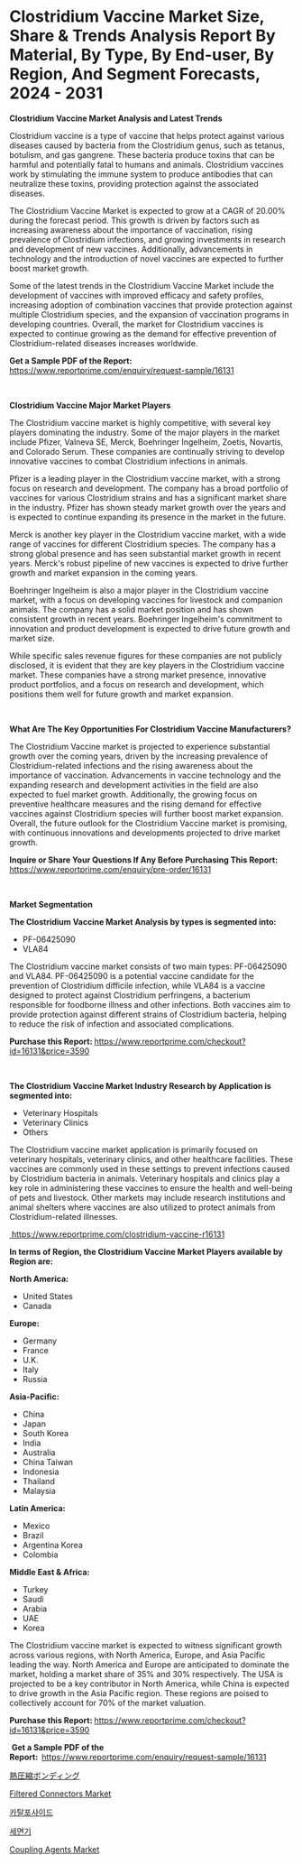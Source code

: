 <p><h1>Clostridium Vaccine Market Size, Share & Trends Analysis Report By Material, By Type, By End-user, By Region, And Segment Forecasts, 2024 - 2031</h1></p><p><strong>Clostridium Vaccine Market Analysis and Latest Trends</strong></p>
<p><p>Clostridium vaccine is a type of vaccine that helps protect against various diseases caused by bacteria from the Clostridium genus, such as tetanus, botulism, and gas gangrene. These bacteria produce toxins that can be harmful and potentially fatal to humans and animals. Clostridium vaccines work by stimulating the immune system to produce antibodies that can neutralize these toxins, providing protection against the associated diseases.</p><p>The Clostridium Vaccine Market is expected to grow at a CAGR of 20.00% during the forecast period. This growth is driven by factors such as increasing awareness about the importance of vaccination, rising prevalence of Clostridium infections, and growing investments in research and development of new vaccines. Additionally, advancements in technology and the introduction of novel vaccines are expected to further boost market growth.</p><p>Some of the latest trends in the Clostridium Vaccine Market include the development of vaccines with improved efficacy and safety profiles, increasing adoption of combination vaccines that provide protection against multiple Clostridium species, and the expansion of vaccination programs in developing countries. Overall, the market for Clostridium vaccines is expected to continue growing as the demand for effective prevention of Clostridium-related diseases increases worldwide.</p></p>
<p><strong>Get a Sample PDF of the Report:&nbsp;</strong> <a href="https://www.reportprime.com/enquiry/request-sample/16131">https://www.reportprime.com/enquiry/request-sample/16131</a></p>
<p>&nbsp;</p>
<p><strong>Clostridium Vaccine Major Market Players</strong></p>
<p><p>The Clostridium vaccine market is highly competitive, with several key players dominating the industry. Some of the major players in the market include Pfizer, Valneva SE, Merck, Boehringer Ingelheim, Zoetis, Novartis, and Colorado Serum. These companies are continually striving to develop innovative vaccines to combat Clostridium infections in animals.</p><p>Pfizer is a leading player in the Clostridium vaccine market, with a strong focus on research and development. The company has a broad portfolio of vaccines for various Clostridium strains and has a significant market share in the industry. Pfizer has shown steady market growth over the years and is expected to continue expanding its presence in the market in the future.</p><p>Merck is another key player in the Clostridium vaccine market, with a wide range of vaccines for different Clostridium species. The company has a strong global presence and has seen substantial market growth in recent years. Merck's robust pipeline of new vaccines is expected to drive further growth and market expansion in the coming years.</p><p>Boehringer Ingelheim is also a major player in the Clostridium vaccine market, with a focus on developing vaccines for livestock and companion animals. The company has a solid market position and has shown consistent growth in recent years. Boehringer Ingelheim's commitment to innovation and product development is expected to drive future growth and market size.</p><p>While specific sales revenue figures for these companies are not publicly disclosed, it is evident that they are key players in the Clostridium vaccine market. These companies have a strong market presence, innovative product portfolios, and a focus on research and development, which positions them well for future growth and market expansion.</p></p>
<p>&nbsp;</p>
<p><strong>What Are The Key Opportunities For Clostridium Vaccine Manufacturers?</strong></p>
<p><p>The Clostridium Vaccine market is projected to experience substantial growth over the coming years, driven by the increasing prevalence of Clostridium-related infections and the rising awareness about the importance of vaccination. Advancements in vaccine technology and the expanding research and development activities in the field are also expected to fuel market growth. Additionally, the growing focus on preventive healthcare measures and the rising demand for effective vaccines against Clostridium species will further boost market expansion. Overall, the future outlook for the Clostridium Vaccine market is promising, with continuous innovations and developments projected to drive market growth.</p></p>
<p><strong>Inquire or Share Your Questions If Any Before Purchasing This Report:</strong> <a href="https://www.reportprime.com/enquiry/pre-order/16131">https://www.reportprime.com/enquiry/pre-order/16131</a></p>
<p>&nbsp;</p>
<p><strong>Market Segmentation</strong></p>
<p><strong>The Clostridium Vaccine Market Analysis by types is segmented into:</strong></p>
<p><ul><li>PF-06425090</li><li>VLA84</li></ul></p>
<p><p>The Clostridium vaccine market consists of two main types: PF-06425090 and VLA84. PF-06425090 is a potential vaccine candidate for the prevention of Clostridium difficile infection, while VLA84 is a vaccine designed to protect against Clostridium perfringens, a bacterium responsible for foodborne illness and other infections. Both vaccines aim to provide protection against different strains of Clostridium bacteria, helping to reduce the risk of infection and associated complications.</p></p>
<p><strong>Purchase this Report:&nbsp;</strong><a href="https://www.reportprime.com/checkout?id=16131&price=3590">https://www.reportprime.com/checkout?id=16131&price=3590</a></p>
<p>&nbsp;</p>
<p><strong>The Clostridium Vaccine Market Industry Research by Application is segmented into:</strong></p>
<p><ul><li>Veterinary Hospitals</li><li>Veterinary Clinics</li><li>Others</li></ul></p>
<p><p>The Clostridium vaccine market application is primarily focused on veterinary hospitals, veterinary clinics, and other healthcare facilities. These vaccines are commonly used in these settings to prevent infections caused by Clostridium bacteria in animals. Veterinary hospitals and clinics play a key role in administering these vaccines to ensure the health and well-being of pets and livestock. Other markets may include research institutions and animal shelters where vaccines are also utilized to protect animals from Clostridium-related illnesses.</p></p>
<p><a href="https://www.reportprime.com/clostridium-vaccine-r16131">&nbsp;https://www.reportprime.com/clostridium-vaccine-r16131</a></p>
<p><strong>In terms of Region, the Clostridium Vaccine Market Players available by Region are:</strong></p>
<p>
    <p> <strong> North America: </strong>
        <ul>
            <li>United States</li>
            <li>Canada</li>
        </ul>
        </p> 
    <p> <strong> Europe: </strong>
        <ul>
            <li>Germany</li>
            <li>France</li>
            <li>U.K.</li>
            <li>Italy</li>
            <li>Russia</li>
        </ul>
        </p> 
    <p> <strong> Asia-Pacific: </strong>
        <ul>
            <li>China</li>
            <li>Japan</li>
            <li>South Korea</li>
            <li>India</li>
            <li>Australia</li>
            <li>China Taiwan</li>
            <li>Indonesia</li>
            <li>Thailand</li>
            <li>Malaysia</li>
        </ul>
        </p> 
    <p> <strong> Latin America: </strong>
        <ul>
            <li>Mexico</li>
            <li>Brazil</li>
            <li>Argentina Korea</li>
            <li>Colombia</li>
        </ul>
        </p> 
    <p> <strong> Middle East & Africa: </strong>
        <ul>
            <li>Turkey</li>
            <li>Saudi</li>
            <li>Arabia</li>
            <li>UAE</li>
            <li>Korea</li>
        </ul>
    </p>
    </p>
<p><p>The Clostridium vaccine market is expected to witness significant growth across various regions, with North America, Europe, and Asia Pacific leading the way. North America and Europe are anticipated to dominate the market, holding a market share of 35% and 30% respectively. The USA is projected to be a key contributor in North America, while China is expected to drive growth in the Asia Pacific region. These regions are poised to collectively account for 70% of the market valuation.</p></p>
<p><strong>Purchase this Report: </strong><a href="https://www.reportprime.com/checkout?id=16131&price=3590">https://www.reportprime.com/checkout?id=16131&price=3590</a></p>
<p>&nbsp;<strong>Get a Sample PDF of the Report:&nbsp;&nbsp;</strong><a href="https://www.reportprime.com/enquiry/request-sample/16131">https://www.reportprime.com/enquiry/request-sample/16131</a></p>
<p><strong></strong></p>
<p><p><a href="https://medium.com/@lorrainethompson10/%E3%82%B5%E3%83%BC%E3%83%A2%E5%9C%A7%E7%9D%80%E3%83%9C%E3%83%B3%E3%83%87%E3%82%A3%E3%83%B3%E3%82%B0%E5%B8%82%E5%A0%B4%E8%A6%8F%E6%A8%A1-%E5%B8%82%E5%A0%B4%E5%B1%95%E6%9C%9B%E3%81%8A%E3%82%88%E3%81%B3%E5%B8%82%E5%A0%B4%E4%BA%88%E6%B8%AC-2024%E5%B9%B4%E3%81%8B%E3%82%892031%E5%B9%B4-9460c7bed717">熱圧縮ボンディング</a></p><p><a href="https://www.linkedin.com/pulse/filtered-connectors-market-trends-forecast-competitive-analysis-qe77e?trackingId=pcoLNlnBaFVhzmzzAVzQaA%3D%3D">Filtered Connectors Market</a></p><p><a href="https://medium.com/@sophieinleeds/%EC%B9%B4%ED%83%88%ED%8F%AC%EC%82%AC%EC%9D%B4%EB%93%9C-%EC%8B%9C%EC%9E%A5-%EC%A0%90%EC%9C%A0%EC%9C%A8-%EB%B3%80%ED%99%94-%EB%B0%8F-%EC%8B%9C%EC%9E%A5-%EC%84%B1%EC%9E%A5-%EC%B6%94%EC%9D%B4-2024-2031-033969921d71">카탈포사이드</a></p><p><a href="https://github.com/Penelolack456456/Market-Research-Report-List-1/blob/main/479126724143.md">세면기</a></p><p><a href="https://issuu.com/reportprime-2/docs/coupling-agents-market-size-2030.pptx">Coupling Agents Market</a></p></p>